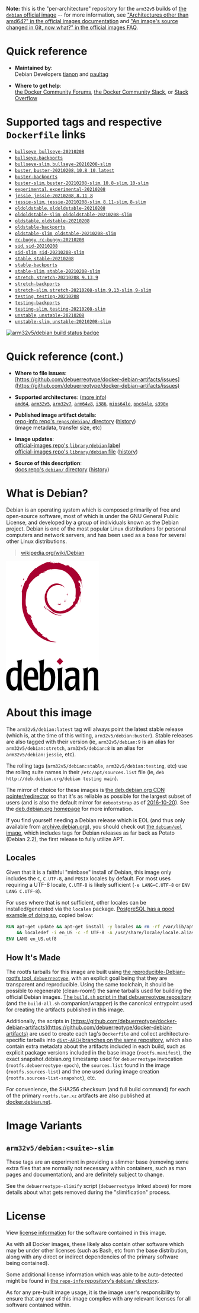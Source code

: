 <!--

********************************************************************************

WARNING:

    DO NOT EDIT "debian/README.md"

    IT IS AUTO-GENERATED

    (from the other files in "debian/" combined with a set of templates)

********************************************************************************

-->

**Note:** this is the "per-architecture" repository for the `arm32v5` builds of [the `debian` official image](https://hub.docker.com/_/debian) -- for more information, see ["Architectures other than amd64?" in the official images documentation](https://github.com/docker-library/official-images#architectures-other-than-amd64) and ["An image's source changed in Git, now what?" in the official images FAQ](https://github.com/docker-library/faq#an-images-source-changed-in-git-now-what).

# Quick reference

-	**Maintained by**:  
	Debian Developers [tianon](https://qa.debian.org/developer.php?login=tianon) and [paultag](https://qa.debian.org/developer.php?login=paultag)

-	**Where to get help**:  
	[the Docker Community Forums](https://forums.docker.com/), [the Docker Community Slack](https://dockr.ly/slack), or [Stack Overflow](https://stackoverflow.com/search?tab=newest&q=docker)

# Supported tags and respective `Dockerfile` links

-	[`bullseye`, `bullseye-20210208`](https://github.com/debuerreotype/docker-debian-artifacts/blob/84e8baedd167b877f4bd9c28b119d3e4314fa4b1/bullseye/Dockerfile)
-	[`bullseye-backports`](https://github.com/debuerreotype/docker-debian-artifacts/blob/84e8baedd167b877f4bd9c28b119d3e4314fa4b1/bullseye/backports/Dockerfile)
-	[`bullseye-slim`, `bullseye-20210208-slim`](https://github.com/debuerreotype/docker-debian-artifacts/blob/84e8baedd167b877f4bd9c28b119d3e4314fa4b1/bullseye/slim/Dockerfile)
-	[`buster`, `buster-20210208`, `10.8`, `10`, `latest`](https://github.com/debuerreotype/docker-debian-artifacts/blob/84e8baedd167b877f4bd9c28b119d3e4314fa4b1/buster/Dockerfile)
-	[`buster-backports`](https://github.com/debuerreotype/docker-debian-artifacts/blob/84e8baedd167b877f4bd9c28b119d3e4314fa4b1/buster/backports/Dockerfile)
-	[`buster-slim`, `buster-20210208-slim`, `10.8-slim`, `10-slim`](https://github.com/debuerreotype/docker-debian-artifacts/blob/84e8baedd167b877f4bd9c28b119d3e4314fa4b1/buster/slim/Dockerfile)
-	[`experimental`, `experimental-20210208`](https://github.com/debuerreotype/docker-debian-artifacts/blob/84e8baedd167b877f4bd9c28b119d3e4314fa4b1/experimental/Dockerfile)
-	[`jessie`, `jessie-20210208`, `8.11`, `8`](https://github.com/debuerreotype/docker-debian-artifacts/blob/84e8baedd167b877f4bd9c28b119d3e4314fa4b1/jessie/Dockerfile)
-	[`jessie-slim`, `jessie-20210208-slim`, `8.11-slim`, `8-slim`](https://github.com/debuerreotype/docker-debian-artifacts/blob/84e8baedd167b877f4bd9c28b119d3e4314fa4b1/jessie/slim/Dockerfile)
-	[`oldoldstable`, `oldoldstable-20210208`](https://github.com/debuerreotype/docker-debian-artifacts/blob/84e8baedd167b877f4bd9c28b119d3e4314fa4b1/oldoldstable/Dockerfile)
-	[`oldoldstable-slim`, `oldoldstable-20210208-slim`](https://github.com/debuerreotype/docker-debian-artifacts/blob/84e8baedd167b877f4bd9c28b119d3e4314fa4b1/oldoldstable/slim/Dockerfile)
-	[`oldstable`, `oldstable-20210208`](https://github.com/debuerreotype/docker-debian-artifacts/blob/84e8baedd167b877f4bd9c28b119d3e4314fa4b1/oldstable/Dockerfile)
-	[`oldstable-backports`](https://github.com/debuerreotype/docker-debian-artifacts/blob/84e8baedd167b877f4bd9c28b119d3e4314fa4b1/oldstable/backports/Dockerfile)
-	[`oldstable-slim`, `oldstable-20210208-slim`](https://github.com/debuerreotype/docker-debian-artifacts/blob/84e8baedd167b877f4bd9c28b119d3e4314fa4b1/oldstable/slim/Dockerfile)
-	[`rc-buggy`, `rc-buggy-20210208`](https://github.com/debuerreotype/docker-debian-artifacts/blob/84e8baedd167b877f4bd9c28b119d3e4314fa4b1/rc-buggy/Dockerfile)
-	[`sid`, `sid-20210208`](https://github.com/debuerreotype/docker-debian-artifacts/blob/84e8baedd167b877f4bd9c28b119d3e4314fa4b1/sid/Dockerfile)
-	[`sid-slim`, `sid-20210208-slim`](https://github.com/debuerreotype/docker-debian-artifacts/blob/84e8baedd167b877f4bd9c28b119d3e4314fa4b1/sid/slim/Dockerfile)
-	[`stable`, `stable-20210208`](https://github.com/debuerreotype/docker-debian-artifacts/blob/84e8baedd167b877f4bd9c28b119d3e4314fa4b1/stable/Dockerfile)
-	[`stable-backports`](https://github.com/debuerreotype/docker-debian-artifacts/blob/84e8baedd167b877f4bd9c28b119d3e4314fa4b1/stable/backports/Dockerfile)
-	[`stable-slim`, `stable-20210208-slim`](https://github.com/debuerreotype/docker-debian-artifacts/blob/84e8baedd167b877f4bd9c28b119d3e4314fa4b1/stable/slim/Dockerfile)
-	[`stretch`, `stretch-20210208`, `9.13`, `9`](https://github.com/debuerreotype/docker-debian-artifacts/blob/84e8baedd167b877f4bd9c28b119d3e4314fa4b1/stretch/Dockerfile)
-	[`stretch-backports`](https://github.com/debuerreotype/docker-debian-artifacts/blob/84e8baedd167b877f4bd9c28b119d3e4314fa4b1/stretch/backports/Dockerfile)
-	[`stretch-slim`, `stretch-20210208-slim`, `9.13-slim`, `9-slim`](https://github.com/debuerreotype/docker-debian-artifacts/blob/84e8baedd167b877f4bd9c28b119d3e4314fa4b1/stretch/slim/Dockerfile)
-	[`testing`, `testing-20210208`](https://github.com/debuerreotype/docker-debian-artifacts/blob/84e8baedd167b877f4bd9c28b119d3e4314fa4b1/testing/Dockerfile)
-	[`testing-backports`](https://github.com/debuerreotype/docker-debian-artifacts/blob/84e8baedd167b877f4bd9c28b119d3e4314fa4b1/testing/backports/Dockerfile)
-	[`testing-slim`, `testing-20210208-slim`](https://github.com/debuerreotype/docker-debian-artifacts/blob/84e8baedd167b877f4bd9c28b119d3e4314fa4b1/testing/slim/Dockerfile)
-	[`unstable`, `unstable-20210208`](https://github.com/debuerreotype/docker-debian-artifacts/blob/84e8baedd167b877f4bd9c28b119d3e4314fa4b1/unstable/Dockerfile)
-	[`unstable-slim`, `unstable-20210208-slim`](https://github.com/debuerreotype/docker-debian-artifacts/blob/84e8baedd167b877f4bd9c28b119d3e4314fa4b1/unstable/slim/Dockerfile)

[![arm32v5/debian build status badge](https://img.shields.io/jenkins/s/https/doi-janky.infosiftr.net/job/multiarch/job/arm32v5/job/debian.svg?label=arm32v5/debian%20%20build%20job)](https://doi-janky.infosiftr.net/job/multiarch/job/arm32v5/job/debian/)

# Quick reference (cont.)

-	**Where to file issues**:  
	[https://github.com/debuerreotype/docker-debian-artifacts/issues](https://github.com/debuerreotype/docker-debian-artifacts/issues)

-	**Supported architectures**: ([more info](https://github.com/docker-library/official-images#architectures-other-than-amd64))  
	[`amd64`](https://hub.docker.com/r/amd64/debian/), [`arm32v5`](https://hub.docker.com/r/arm32v5/debian/), [`arm32v7`](https://hub.docker.com/r/arm32v7/debian/), [`arm64v8`](https://hub.docker.com/r/arm64v8/debian/), [`i386`](https://hub.docker.com/r/i386/debian/), [`mips64le`](https://hub.docker.com/r/mips64le/debian/), [`ppc64le`](https://hub.docker.com/r/ppc64le/debian/), [`s390x`](https://hub.docker.com/r/s390x/debian/)

-	**Published image artifact details**:  
	[repo-info repo's `repos/debian/` directory](https://github.com/docker-library/repo-info/blob/master/repos/debian) ([history](https://github.com/docker-library/repo-info/commits/master/repos/debian))  
	(image metadata, transfer size, etc)

-	**Image updates**:  
	[official-images repo's `library/debian` label](https://github.com/docker-library/official-images/issues?q=label%3Alibrary%2Fdebian)  
	[official-images repo's `library/debian` file](https://github.com/docker-library/official-images/blob/master/library/debian) ([history](https://github.com/docker-library/official-images/commits/master/library/debian))

-	**Source of this description**:  
	[docs repo's `debian/` directory](https://github.com/docker-library/docs/tree/master/debian) ([history](https://github.com/docker-library/docs/commits/master/debian))

# What is Debian?

Debian is an operating system which is composed primarily of free and open-source software, most of which is under the GNU General Public License, and developed by a group of individuals known as the Debian project. Debian is one of the most popular Linux distributions for personal computers and network servers, and has been used as a base for several other Linux distributions.

> [wikipedia.org/wiki/Debian](https://en.wikipedia.org/wiki/Debian)

![logo](https://raw.githubusercontent.com/docker-library/docs/b449be7df57e9ed9086bb5821bfb5d6cdc5d67a4/debian/logo.png)

# About this image

The `arm32v5/debian:latest` tag will always point the latest stable release (which is, at the time of this writing, `arm32v5/debian:buster`). Stable releases are also tagged with their version (ie, `arm32v5/debian:9` is an alias for `arm32v5/debian:stretch`, `arm32v5/debian:8` is an alias for `arm32v5/debian:jessie`, etc).

The rolling tags (`arm32v5/debian:stable`, `arm32v5/debian:testing`, etc) use the rolling suite names in their `/etc/apt/sources.list` file (ie, `deb http://deb.debian.org/debian testing main`).

The mirror of choice for these images is [the deb.debian.org CDN pointer/redirector](https://deb.debian.org) so that it's as reliable as possible for the largest subset of users (and is also the default mirror for `debootstrap` as of [2016-10-20](https://anonscm.debian.org/cgit/d-i/debootstrap.git/commit/?id=9e8bc60ad1ccf3a25ce7890526b70059f3e770de)). See the [deb.debian.org homepage](https://deb.debian.org) for more information.

If you find yourself needing a Debian release which is EOL (and thus only available from [archive.debian.org](http://archive.debian.org)), you should check out [the `debian/eol` image](https://hub.docker.com/r/debian/eol/), which includes tags for Debian releases as far back as Potato (Debian 2.2), the first release to fully utilize APT.

## Locales

Given that it is a faithful "minbase" install of Debian, this image only includes the `C`, `C.UTF-8`, and `POSIX` locales by default. For most uses requiring a UTF-8 locale, `C.UTF-8` is likely sufficient (`-e LANG=C.UTF-8` or `ENV LANG C.UTF-8`).

For uses where that is not sufficient, other locales can be installed/generated via the `locales` package. [PostgreSQL has a good example of doing so](https://github.com/docker-library/postgres/blob/69bc540ecfffecce72d49fa7e4a46680350037f9/9.6/Dockerfile#L21-L24), copied below:

```dockerfile
RUN apt-get update && apt-get install -y locales && rm -rf /var/lib/apt/lists/* \
	&& localedef -i en_US -c -f UTF-8 -A /usr/share/locale/locale.alias en_US.UTF-8
ENV LANG en_US.utf8
```

## How It's Made

The rootfs tarballs for this image are built using [the reproducible-Debian-rootfs tool, `debuerreotype`](https://github.com/debuerreotype/debuerreotype), with an explicit goal being that they are transparent and reproducible. Using the same toolchain, it should be possible to regenerate (clean-room!) the same tarballs used for building the official Debian images. [The `build.sh` script in that debuerreotype repository](https://github.com/debuerreotype/debuerreotype/blob/master/build.sh) (and the `build-all.sh` companion/wrapper) is the canonical entrypoint used for creating the artifacts published in this image.

Additionally, the scripts in [https://github.com/debuerreotype/docker-debian-artifacts](https://github.com/debuerreotype/docker-debian-artifacts) are used to create each tag's `Dockerfile` and collect architecture-specific tarballs into [`dist-ARCH` branches on the same repository](https://github.com/debuerreotype/docker-debian-artifacts/branches), which also contain extra metadata about the artifacts included in each build, such as explicit package versions included in the base image (`rootfs.manifest`), the exact snapshot.debian.org timestamp used for `debuerreotype` invocation (`rootfs.debuerreotype-epoch`), the `sources.list` found in the image (`rootfs.sources-list`) and the one used during image creation (`rootfs.sources-list-snapshot`), etc.

For convenience, the SHA256 checksum (and full build command) for each of the primary `rootfs.tar.xz` artifacts are also published at [docker.debian.net](https://docker.debian.net/).

# Image Variants

## `arm32v5/debian:<suite>-slim`

These tags are an experiment in providing a slimmer base (removing some extra files that are normally not necessary within containers, such as man pages and documentation), and are definitely subject to change.

See the `debuerreotype-slimify` script (`debuerreotype` linked above) for more details about what gets removed during the "slimification" process.

# License

View [license information](https://www.debian.org/social_contract#guidelines) for the software contained in this image.

As with all Docker images, these likely also contain other software which may be under other licenses (such as Bash, etc from the base distribution, along with any direct or indirect dependencies of the primary software being contained).

Some additional license information which was able to be auto-detected might be found in [the `repo-info` repository's `debian/` directory](https://github.com/docker-library/repo-info/tree/master/repos/debian).

As for any pre-built image usage, it is the image user's responsibility to ensure that any use of this image complies with any relevant licenses for all software contained within.
